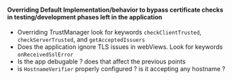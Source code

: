 #### Overriding Default Implementation/behavior to bypass certificate checks in testing/development phases left in the application
- Overriding TrustManager 
look for keywords `checkClientTrusted`, `checkServerTrusted`, and `getAcceptedIssuers`
- Does the application ignore TLS issues in webViews. 
	Look for keywords `onReceivedSslError`
- Is the app debugable ? does that affect the previous points
- is `HostnameVerifier` properly configured ? is it accepting any hostname ?



